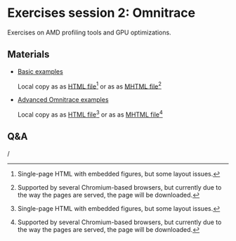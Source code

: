 # Exercises session 2: Omnitrace

Exercises on AMD profiling tools and GPU optimizations.


## Materials

-   [Basic examples](https://hackmd.io/@sfantao/lumi-training-oslo2024-basic-examples)

    Local copy as as [HTML file](https://462000265.lumidata.eu/paow-20240611/files/LUMI-paow-20240611-basic-examples.html)[^1]
    or as as [MHTML file](https://462000265.lumidata.eu/paow-20240611/files/LUMI-paow-20240611-basic-examples.mhtml)[^2]

-   [Advanced Omnitrace examples](https://hackmd.io/@sfantao/lumi-training-oslo2024-advanced-omnitrace)

    Local copy as as [HTML file](https://462000265.lumidata.eu/paow-20240611/files/LUMI-paow-20240611-advanced-omnitrace-examples.html)[^1]
    or as as [MHTML file](https://462000265.lumidata.eu/paow-20240611/files/LUMI-paow-20240611-advanced-omnitrace-examples.mhtml)[^2]

[^1]: Single-page HTML with embedded figures, but some layout issues.

[^2]: Supported by several Chromium-based browsers, but currently due 
to the way the pages are served, the page will be downloaded.


## Q&A

/
